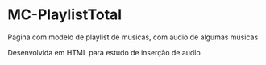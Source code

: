# MC-PlaylistTotal
<p>Pagina com modelo de playlist de musicas, com audio de algumas musicas</p> 
<p>Desenvolvida em HTML para estudo de inserção de audio</p>
